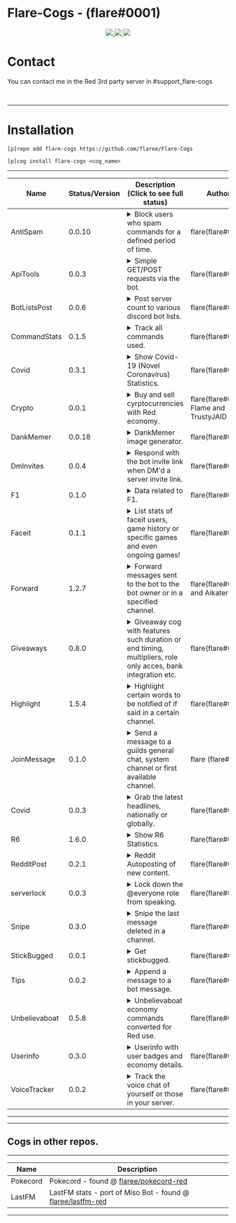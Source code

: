 # Flare-Cogs - (flare#0001)
<p align="center">
  <a href="https://github.com/Cog-Creators/Red-DiscordBot/tree/V3/develop">
    <img src="https://img.shields.io/badge/Red%20DiscordBot-V3-red.svg">
    </a>
  <a href="https://github.com/Rapptz/discord.py">
    <img src="https://img.shields.io/badge/Discord.py-rewrite-blue.svg">
    </a>
  <a href="https://github.com/ambv/black">
    <img src="https://img.shields.io/badge/code%20style-black-000000.svg">
    </a>

</p>

# Contact
You can contact me in the Red 3rd party server in #support_flare-cogs

<br>

---


# Installation
`[p]repo add flare-cogs https://github.com/flaree/Flare-Cogs`

`[p]cog install flare-cogs <cog_name>`

---
| Name          | Status/Version   | Description (Click to see full status)                                                                                                                                                            | Authors                                 |
|---------------|------------------|---------------------------------------------------------------------------------------------------------------------------------------------------------------------------------------------------|-----------------------------------------|
| AntiSpam      | 0.0.10           | <details><summary>Block users who spam commands for a defined period of time.</summary>Block users who spam commands for a defined period of time..</details>                                     | flare(flare#0001)                       |
| ApiTools      | 0.0.3            | <details><summary>Simple GET/POST requests via the bot.</summary></details>                                                                                                                       | flare(flare#0001)                       |
| BotListsPost  | 0.0.6            | <details><summary>Post server count to various discord bot lists.</summary></details>                                                                                                             | flare(flare#0001)                       |
| CommandStats  | 0.1.5            | <details><summary>Track all commands used.</summary>Track all commands used globally, guild wise and during the current session.</details>                                                        | flare(flare#0001)                       |
| Covid         | 0.3.1            | <details><summary>Show Covid-19 (Novel Coronavirus) Statistics.</summary>List stats of Covid-19 (Novel Coronavirus), global or countrywise!</details>                                             | flare(flare#0001)                       |
| Crypto        | 0.0.1            | <details><summary>Buy and sell cyrptocurrencies with Red economy.</summary>Buy and sell cryptocurrencies with Red economy.</details>                                                              | flare(flare#0001), Flame and TrustyJAID |
| DankMemer     | 0.0.18           | <details><summary>DankMemer image generator.</summary>DankMemer's image generation commands.</details>                                                                                            | flare(flare#0001)                       |
| DmInvites     | 0.0.4            | <details><summary>Respond with the bot invite link when DM'd a server invite link.</summary>Respond with the bots invite link if the bot recieves a message containing a server invite.</details> | flare(flare#0001)                       |
| F1            | 0.1.0            | <details><summary>Data related to F1.</summary>F1 data, races, drivers, constructors etc.</details>                                                                                               | flare(flare#0001)                       |
| Faceit        | 0.1.1            | <details><summary>List stats of faceit users, game history or specific games and even ongoing games!</summary></details>                                                                          | flare(flare#0001)                       |
| Forward       | 1.2.7            | <details><summary>Forward messages sent to the bot to the bot owner or in a specified channel.</summary></details>                                                                                | flare(flare#0001) and Aikaterna         |
| Giveaways     | 0.8.0            | <details><summary>Giveaway cog with features such duration or end timing, multipliers, role only acces, bank integration etc.</summary></details>                                                 | flare(flare#0001)                       |
| Highlight     | 1.5.4            | <details><summary>Highlight certain words to be notified of if said in a certain channel.</summary></details>                                                                                     | flare(flare#0001)                       |
| JoinMessage   | 0.1.0            | <details><summary>Send a message to a guilds general chat, system channel or first available channel.</summary></details>                                                                         | flare (flare#0001)                      |
| Covid         | 0.0.3            | <details><summary>Grab the latest headlines, nationally or globally.</summary>Grab breaking headline around the world!</details>                                                                  | flare(flare#0001)                       |
| R6            | 1.6.0            | <details><summary>Show R6 Statistics.</summary>List R6 Statistics from seasons, individual operators, all operators and more!</details>                                                           | flare(flare#0001)                       |
| RedditPost    | 0.2.1            | <details><summary>Reddit Autoposting of new content.</summary></details>                                                                                                                          | flare(flare#0001)                       |
| serverlock    | 0.0.3            | <details><summary>Lock down the @everyone role from speaking.</summary>Lock the @everyone role from speaking, reacting etc. Will restore previous permissions.</details>                          | flare(flare#0001)                       |
| Snipe         | 0.3.0            | <details><summary>Snipe the last message deleted in a channel.</summary>Snipe command converted to Red, get the last message deleted in a channel.</details>                                      | flare(flare#0001)                       |
| StickBugged   | 0.0.1            | <details><summary>Get stickbugged.</summary></details>                                                                                                                                            | flare(flare#0001)                       |
| Tips          | 0.0.2            | <details><summary>Append a message to a bot message.</summary>Randomly apply a tip message to a bot message randomly.</details>                                                                   | flare(flare#0001)                       |
| Unbelievaboat | 0.5.8            | <details><summary>Unbelievaboat economy commands converted for Red use.</summary>Unbelievaboat economy commands converted for Red use..</details>                                                 | flare(flare#0001)                       |
| Userinfo      | 0.3.0            | <details><summary>Userinfo with user badges and economy details.</summary>Show a users normal userinfo + their badges and shared servers and bank stuff.</details>                                | flare(flare#0001)                       |
| VoiceTracker  | 0.0.2            | <details><summary>Track the voice chat of yourself or those in your server.</summary></details>                                                                                                   | flare(flare#0001)                       |
---



---
## Cogs in other repos.
---
| Name | Description
| --- | --- |
| Pokecord | Pokecord - found @ [flaree/pokecord-red](https://github.com/flaree/pokecord-red) |
| LastFM | LastFM stats - port of Miso Bot - found @ [flaree/lastfm-red](https://github.com/flaree/lastfm-red) |


---

